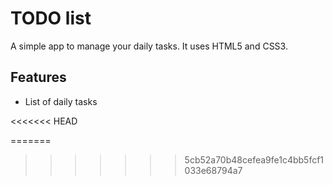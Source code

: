 # TODO list
A simple app to manage your daily tasks.
It uses HTML5 and CSS3.
## Features
* List of daily tasks

<<<<<<< HEAD

=======
>>>>>>> 5cb52a70b48cefea9fe1c4bb5fcf1033e68794a7
